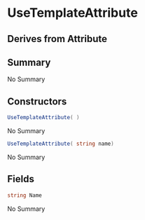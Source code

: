 # UseTemplateAttribute

## Derives from Attribute

## Summary

No Summary
## Constructors

```c#
UseTemplateAttribute( ) 
```
No Summary
```c#
UseTemplateAttribute( string name) 
```
No Summary
## Fields

```c#
string Name
```
No Summary
